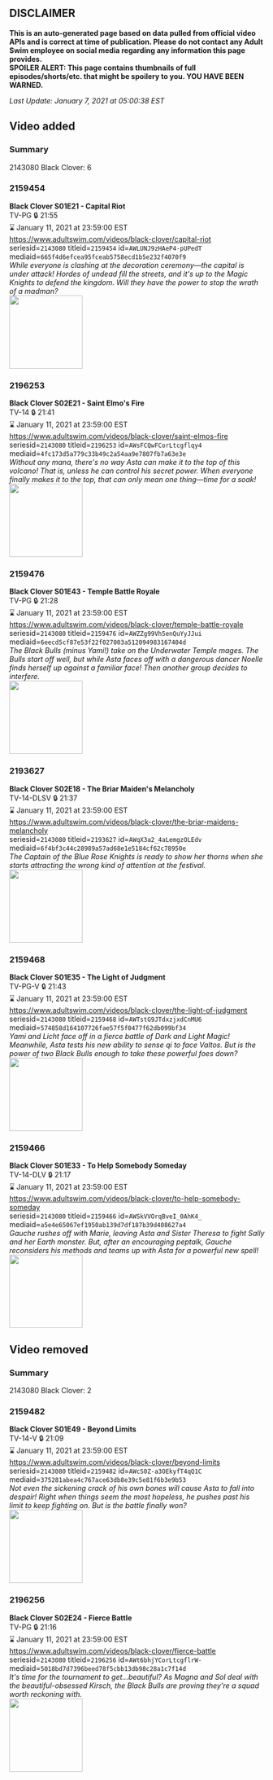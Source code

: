 ## DISCLAIMER
**This is an auto-generated page based on data pulled from official video APIs and is correct at time of publication. Please do not contact any Adult Swim employee on social media regarding any information this page provides.**  
**SPOILER ALERT: This page contains thumbnails of full episodes/shorts/etc. that might be spoilery to you. YOU HAVE BEEN WARNED.**  

_Last Update: January 7, 2021 at 05:00:38 EST_
## Video added
### Summary
2143080 Black Clover: 6  
### 2159454
**Black Clover S01E21 - Capital Riot**  
TV-PG 🔒 21:55  
⌛ January 11, 2021 at 23:59:00 EST  
https://www.adultswim.com/videos/black-clover/capital-riot  
seriesid=`2143080` titleid=`2159454` id=`AWLUNJ9zHAeP4-pUPedT` mediaid=`665f4d6efcea95fceab5758ecd1b5e232f4070f9`  
_While everyone is clashing at the decoration ceremony—the capital is under attack! Hordes of undead fill the streets, and it's up to the Magic Knights to defend the kingdom. Will they have the power to stop the wrath of a madman?_  
<a href="https://i.cdn.turner.com/adultswim/big/image-upload/thumbnails/thumb-2_image-152528599702811.jpg"><img src="https://i.cdn.turner.com/adultswim/big/image-upload/thumbnails/thumb-2_image-152528599702811.jpg" height="144px" /></a>
### 2196253
**Black Clover S02E21 - Saint Elmo's Fire**  
TV-14 🔒 21:41  
⌛ January 11, 2021 at 23:59:00 EST  
https://www.adultswim.com/videos/black-clover/saint-elmos-fire  
seriesid=`2143080` titleid=`2196253` id=`AWsFCQwFCorLtcgflqy4` mediaid=`4fc173d5a779c33b49c2a54aa9e7807fb7a63e3e`  
_Without any mana, there's no way Asta can make it to the top of this volcano! That is, unless he can control his secret power. When everyone finally makes it to the top, that can only mean one thing—time for a soak!_  
<a href="https://i.cdn.turner.com/adultswim/big/image-upload/thumbnails/thumb-2_image-155925100710517.jpg"><img src="https://i.cdn.turner.com/adultswim/big/image-upload/thumbnails/thumb-2_image-155925100710517.jpg" height="144px" /></a>
### 2159476
**Black Clover S01E43 - Temple Battle Royale**  
TV-PG 🔒 21:28  
⌛ January 11, 2021 at 23:59:00 EST  
https://www.adultswim.com/videos/black-clover/temple-battle-royale  
seriesid=`2143080` titleid=`2159476` id=`AWZZg99Vh5enQuYyJJui` mediaid=`6eecd5cf87e53f22f027003a512094983167404d`  
_The Black Bulls (minus Yami!) take on the Underwater Temple mages. The Bulls start off well, but while Asta faces off with a dangerous dancer Noelle finds herself up against a familiar face! Then another group decides to interfere._  
<a href="https://i.cdn.turner.com/adultswim/big/image-upload/thumbnails/thumb-2_image-154022750205911.jpg"><img src="https://i.cdn.turner.com/adultswim/big/image-upload/thumbnails/thumb-2_image-154022750205911.jpg" height="144px" /></a>
### 2193627
**Black Clover S02E18 - The Briar Maiden's Melancholy**  
TV-14-DLSV 🔒 21:37  
⌛ January 11, 2021 at 23:59:00 EST  
https://www.adultswim.com/videos/black-clover/the-briar-maidens-melancholy  
seriesid=`2143080` titleid=`2193627` id=`AWqX3a2_4aLemgzOLEdv` mediaid=`6f4bf3c44c28989a57ad68e1e5184cf62c78950e`  
_The Captain of the Blue Rose Knights is ready to show her thorns when she starts attracting the wrong kind of attention at the festival._  
<a href="https://i.cdn.turner.com/adultswim/big/image-upload/thumbnails/thumb-2_image-155751085789516.jpg"><img src="https://i.cdn.turner.com/adultswim/big/image-upload/thumbnails/thumb-2_image-155751085789516.jpg" height="144px" /></a>
### 2159468
**Black Clover S01E35 - The Light of Judgment**  
TV-PG-V 🔒 21:43  
⌛ January 11, 2021 at 23:59:00 EST  
https://www.adultswim.com/videos/black-clover/the-light-of-judgment  
seriesid=`2143080` titleid=`2159468` id=`AWTstG9JTdxzjxdCnMU6` mediaid=`574858d164107726fae57f5f0477f62db099bf34`  
_Yami and Licht face off in a fierce battle of Dark and Light Magic! Meanwhile, Asta tests his new ability to sense qi to face Valtos. But is the power of two Black Bulls enough to take these powerful foes down?_  
<a href="https://i.cdn.turner.com/adultswim/big/image-upload/thumbnails/thumb-2_image-153452555042311.jpg"><img src="https://i.cdn.turner.com/adultswim/big/image-upload/thumbnails/thumb-2_image-153452555042311.jpg" height="144px" /></a>
### 2159466
**Black Clover S01E33 - To Help Somebody Someday**  
TV-14-DLV 🔒 21:17  
⌛ January 11, 2021 at 23:59:00 EST  
https://www.adultswim.com/videos/black-clover/to-help-somebody-someday  
seriesid=`2143080` titleid=`2159466` id=`AWSkVVOrqBveI_0AhK4_` mediaid=`a5e4e65067ef1950ab139d7df187b39d408627a4`  
_Gauche rushes off with Marie, leaving Asta and Sister Theresa to fight Sally and her Earth monster. But, after an encouraging peptalk, Gauche reconsiders his methods and teams up with Asta for a powerful new spell!_  
<a href="https://i.cdn.turner.com/adultswim/big/image-upload/thumbnails/thumb-2_image-153332103898919.jpg"><img src="https://i.cdn.turner.com/adultswim/big/image-upload/thumbnails/thumb-2_image-153332103898919.jpg" height="144px" /></a>
## Video removed
### Summary
2143080 Black Clover: 2  
### 2159482
**Black Clover S01E49 - Beyond Limits**  
TV-14-V 🔒 21:09  
⌛ January 11, 2021 at 23:59:00 EST  
https://www.adultswim.com/videos/black-clover/beyond-limits  
seriesid=`2143080` titleid=`2159482` id=`AWcS0Z-a3OEkyfT4qQ1C` mediaid=`375281abea4c767ace63db8e39c5e81f6b3e9b53`  
_Not even the sickening crack of his own bones will cause Asta to fall into despair! Right when things seem the most hopeless, he pushes past his limit to keep fighting on. But is the battle finally won?_  
<a href="https://i.cdn.turner.com/adultswim/big/image-upload/thumbnails/thumb-2_image-15441367197956.jpg"><img src="https://i.cdn.turner.com/adultswim/big/image-upload/thumbnails/thumb-2_image-15441367197956.jpg" height="144px" /></a>
### 2196256
**Black Clover S02E24 - Fierce Battle**  
TV-PG 🔒 21:16  
⌛ January 11, 2021 at 23:59:00 EST  
https://www.adultswim.com/videos/black-clover/fierce-battle  
seriesid=`2143080` titleid=`2196256` id=`AWt6bhjYCorLtcgflrW-` mediaid=`5018bd7d7396beed78f5cbb13db98c28a1c7f14d`  
_It's time for the tournament to get…beautiful? As Magna and Sol deal with the beautiful-obsessed Kirsch, the Black Bulls are proving they're a squad worth reckoning with._  
<a href="https://i.cdn.turner.com/adultswim/big/image-upload/thumbnails/thumb-2_image-156112712972318.jpg"><img src="https://i.cdn.turner.com/adultswim/big/image-upload/thumbnails/thumb-2_image-156112712972318.jpg" height="144px" /></a>
